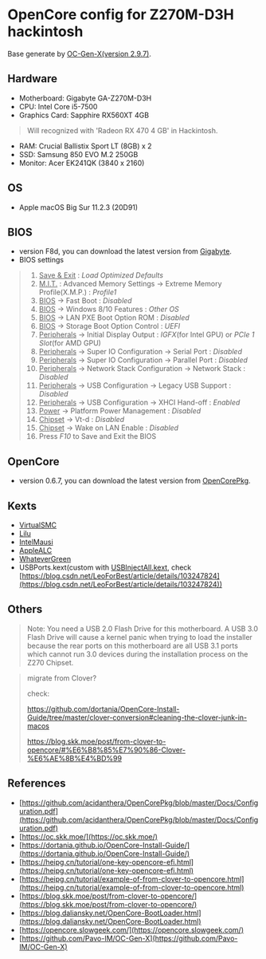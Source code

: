 # OpenCore config for Z270M-D3H hackintosh

Base generate by [OC-Gen-X(version 2.9.7)](https://github.com/Pavo-IM/OC-Gen-X).

## Hardware

* Motherboard: Gigabyte GA-Z270M-D3H
* CPU: Intel Core i5-7500
* Graphics Card: Sapphire RX560XT 4GB
> Will recognized with 'Radeon RX 470 4 GB' in Hackintosh.
* RAM: Crucial Ballistix Sport LT (8GB) x 2
* SSD: Samsung 850 EVO M.2 250GB
* Monitor: Acer EK241QK (3840 x 2160)

## OS

* Apple macOS Big Sur 11.2.3 (20D91)

## BIOS

* version F8d, you can download the latest version from [Gigabyte](https://www.gigabyte.com/Motherboard/GA-Z270M-D3H-rev-10#support-dl-bios).
* BIOS settings

> 1. <u>Save & Exit</u> : *Load Optimized Defaults*
> 2. <u>M.I.T.</u> : Advanced Memory Settings → Extreme Memory Profile(X.M.P.) : *Profile1*
> 3. <u>BIOS</u> → Fast Boot : *Disabled*
> 4. <u>BIOS</u> → Windows 8/10 Features : *Other OS*
> 5. <u>BIOS</u> → LAN PXE Boot Option ROM : *Disabled*
> 6. <u>BIOS</u> → Storage Boot Option Control : *UEFI*
> 7. <u>Peripherals</u> → Initial Display Output : *IGFX*(for Intel GPU) or *PCIe 1 Slot*(for AMD GPU)
> 8. <u>Peripherals</u> → Super IO Configuration → Serial Port : *Disabled*
> 9. <u>Peripherals</u> → Super IO Configuration → Parallel Port : *Disabled*
> 10. <u>Peripherals</u> → Network Stack Configuration → Network Stack : *Disabled*
> 11. <u>Peripherals</u> → USB Configuration → Legacy USB Support : *Disabled*
> 12. <u>Peripherals</u> → USB Configuration → XHCI Hand-off : *Enabled*
> 13. <u>Power</u> → Platform Power Management : *Disabled*
> 14. <u>Chipset</u> → Vt-d : *Disabled*
> 15. <u>Chipset</u> → Wake on LAN Enable : *Disabled*
> 16. Press *F10* to Save and Exit the BIOS

## OpenCore

* version 0.6.7, you can download the latest version from [OpenCorePkg](https://github.com/acidanthera/OpenCorePkg/releases).

## Kexts

* [VirtualSMC](https://github.com/acidanthera/virtualsmc/releases)
* [Lilu](https://github.com/acidanthera/Lilu/releases)
* [IntelMausi](https://github.com/acidanthera/IntelMausi/releases)
* [AppleALC](https://github.com/acidanthera/AppleALC/releases)
* [WhateverGreen](https://github.com/acidanthera/WhateverGreen/releases)
* USBPorts.kext(custom with [USBInjectAll.kext](https://bitbucket.org/RehabMan/os-x-usb-inject-all), check [https://blog.csdn.net/LeoForBest/article/details/103247824](https://blog.csdn.net/LeoForBest/article/details/103247824))

## Others

> Note: You need a USB 2.0 Flash Drive for this motherboard. A USB 3.0 Flash Drive will cause a kernel panic when trying to load the installer because the rear ports on this motherboard are all USB 3.1 ports which cannot run 3.0 devices during the installation process on the Z270 Chipset.

> migrate from Clover?
> 
> check:
> 
> https://github.com/dortania/OpenCore-Install-Guide/tree/master/clover-conversion#cleaning-the-clover-junk-in-macos
> 
> https://blog.skk.moe/post/from-clover-to-opencore/#%E6%B8%85%E7%90%86-Clover-%E6%AE%8B%E4%BD%99

## References

* [https://github.com/acidanthera/OpenCorePkg/blob/master/Docs/Configuration.pdf](https://github.com/acidanthera/OpenCorePkg/blob/master/Docs/Configuration.pdf)
* [https://oc.skk.moe/](https://oc.skk.moe/)
* [https://dortania.github.io/OpenCore-Install-Guide/](https://dortania.github.io/OpenCore-Install-Guide/)
* [https://heipg.cn/tutorial/one-key-opencore-efi.html](https://heipg.cn/tutorial/one-key-opencore-efi.html)
* [https://heipg.cn/tutorial/example-of-from-clover-to-opencore.html](https://heipg.cn/tutorial/example-of-from-clover-to-opencore.html)
* [https://blog.skk.moe/post/from-clover-to-opencore/](https://blog.skk.moe/post/from-clover-to-opencore/)
* [https://blog.daliansky.net/OpenCore-BootLoader.html](https://blog.daliansky.net/OpenCore-BootLoader.html)
* [https://opencore.slowgeek.com/](https://opencore.slowgeek.com/)
* [https://github.com/Pavo-IM/OC-Gen-X](https://github.com/Pavo-IM/OC-Gen-X)
